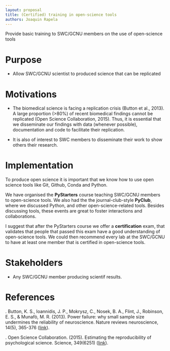 ```yaml
---
layout: proposal
title: (Certified) training in open-science tools
authors: Joaquin Rapela
---
```


Provide basic training to SWC/GCNU members on the use of open-science tools

# Purpose

- Allow SWC/GCNU scientist to produced science that can be replicated

# Motivations

- The biomedical science is facing a replication crisis (Button et al., 2013). A large proportion (>80%) of recent biomedical findings cannot be replicated (Open Science Collaboration, 2015). Thus, it is essential that we disseminate our findings with data (whenever possible), documentation and code to facilitate their replication.

- It is also of interest to SWC members to disseminate their work to show others their research.

# Implementation

To produce open science it is important that we know how to use open science tools like Git, Github, Conda and Python.

We have organised the **PyStarters** course teaching SWC/GCNU members to open-science tools. We also had the the journal-club-style **PyClub**, where we discussed Python, and other open-science-related tools. Besides discussing tools, these events are great to foster interactions and collaborations.

I suggest that after the PyStarters course we offer a **certification** exam, that validates that people that passed this exam have a good understanding of open-science tools. We could then recommend every lab at the SWC/GCNU to have at least one member that is certified in open-science tools.

# Stakeholders

- Any SWC/GCNU member producing scientif results.

# References

. Button, K. S., Ioannidis, J. P., Mokrysz, C., Nosek, B. A., Flint, J., Robinson, E. S., & Munafò, M. R. (2013). Power failure: why small sample size undermines the reliability of neuroscience. Nature reviews neuroscience, 14(5), 365-376 ([link](https://www.nature.com/articles/nrn3475)).

. Open Science Collaboration. (2015). Estimating the reproducibility of psychological science. Science, 349(6251) ([link](https://science.sciencemag.org/content/349/6251/aac4716)).
